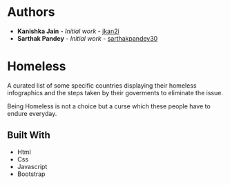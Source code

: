 # Authors

* **Kanishka Jain** - *Initial work* - [jkan2i](https://github.com/jkan2i)
* **Sarthak Pandey** - *Initial work* - [sarthakpandey30](https://github.com/sarthakpandey30)


# Homeless


A curated list of some specific countries displaying their homeless infographics and the steps taken by their goverments to eliminate the issue.

Being Homeless is not a choice but a curse which these people have to endure everyday.

## Built With

* Html
* Css
* Javascript
* Bootstrap 
